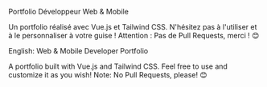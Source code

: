 Portfolio Développeur Web & Mobile

Un portfolio réalisé avec Vue.js et Tailwind CSS. N'hésitez pas à l'utiliser et à le personnaliser à votre guise !
Attention : Pas de Pull Requests, merci ! 😊

English:
Web & Mobile Developer Portfolio

A portfolio built with Vue.js and Tailwind CSS. Feel free to use and customize it as you wish!
Note: No Pull Requests, please! 😊
